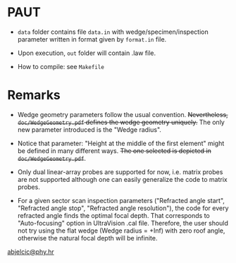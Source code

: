 # PAUT

* <code>data</code> folder contains file <code>data.in</code> with wedge/specimen/inspection parameter written in format given by <code>format.in</code> file.

* Upon execution, <code>out</code> folder will contain .law file.

* How to compile: see <code>Makefile</code>

# Remarks

* Wedge geometry parameters follow the usual convention. <strike>Nevertheless, <code>doc/WedgeGeometry.pdf</code> defines the wedge geometry uniquely.</strike>
The only new parameter introduced is the "Wedge radius".

* Notice that parameter: "Height at the middle of the first element" might be defined in many different ways.
<strike>The one selected is depicted in <code>doc/WedgeGeometry.pdf</code></strike>.

* Only dual linear-array probes are supported for now, i.e. matrix probes are not supported although one can easily generalize the code to matrix probes.

* For a given sector scan inspection parameters ("Refracted angle start", "Refracted angle stop", "Refracted angle resolution"), the code for every 
refracted angle finds the optimal focal depth. That corresponds to "Auto-focusing" option in UltraVision .cal file. Therefore, the user should not try
using the flat wedge (Wedge radius = +Inf) with zero roof angle, otherwise the natural focal depth will be infinite.


abjelcic@phy.hr
